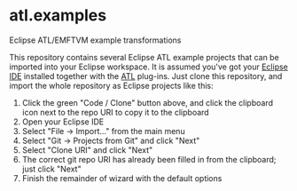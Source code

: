 # atl.examples
Eclipse ATL/EMFTVM example transformations

This repository contains several Eclipse ATL example projects that can be imported into your Eclipse workspace. It is assumed you've got your [Eclipse IDE](https://www.eclipse.org/downloads/) installed together with the [ATL](https://www.eclipse.org/atl/) plug-ins. Just clone this repository, and import the whole repository as Eclipse projects like this:

  1. Click the green "Code / Clone" button above, and click the clipboard icon next to the repo URI to copy it to the clipboard
  2. Open your Eclipse IDE
  3. Select "File -> Import..." from the main menu
  4. Select "Git -> Projects from Git" and click "Next"
  5. Select "Clone URI" and click "Next"
  6. The correct git repo URI has already been filled in from the clipboard; just click "Next"
  7. Finish the remainder of wizard with the default options

